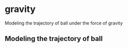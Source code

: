 # gravity
Modeling the trajectory of ball under the force of gravity

## Modeling the trajectory of ball